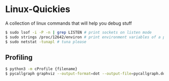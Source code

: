 # Linux-Quickies
A collection of linux commands that will help you debug stuff
```bash
$ sudo lsof -i -P -n | grep LISTEN # print sockets on listen mode
$ sudo strings /proc/12642/environ # print environment variables of a process
$ sudo netstat -tunapl # tuna please
```

## Profiling
```bash
$ python3 -m cProfile {filename}
$ pycallgraph graphviz --output-format=dot --output-file=pycallgraph.dot -- {pythonfilename} # requires graphviz to be installed

```

